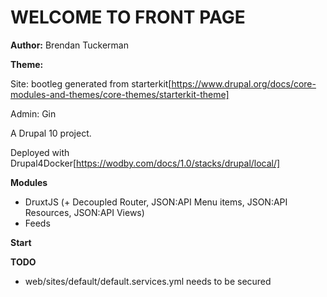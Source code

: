 # WELCOME TO FRONT PAGE #

**Author:** Brendan Tuckerman

**Theme:** 

 Site: bootleg generated from starterkit[https://www.drupal.org/docs/core-modules-and-themes/core-themes/starterkit-theme]

Admin: Gin

A Drupal 10 project.

Deployed with Drupal4Docker[https://wodby.com/docs/1.0/stacks/drupal/local/]


**Modules**

- DruxtJS (+ Decoupled Router, JSON:API Menu items, JSON:API Resources, JSON:API Views)
- Feeds


**Start** 

**TODO**

- web/sites/default/default.services.yml needs to be secured


